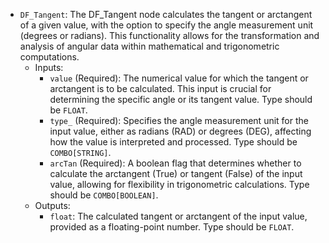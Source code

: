 - `DF_Tangent`: The DF_Tangent node calculates the tangent or arctangent of a given value, with the option to specify the angle measurement unit (degrees or radians). This functionality allows for the transformation and analysis of angular data within mathematical and trigonometric computations.
    - Inputs:
        - `value` (Required): The numerical value for which the tangent or arctangent is to be calculated. This input is crucial for determining the specific angle or its tangent value. Type should be `FLOAT`.
        - `type_` (Required): Specifies the angle measurement unit for the input value, either as radians (RAD) or degrees (DEG), affecting how the value is interpreted and processed. Type should be `COMBO[STRING]`.
        - `arcTan` (Required): A boolean flag that determines whether to calculate the arctangent (True) or tangent (False) of the input value, allowing for flexibility in trigonometric calculations. Type should be `COMBO[BOOLEAN]`.
    - Outputs:
        - `float`: The calculated tangent or arctangent of the input value, provided as a floating-point number. Type should be `FLOAT`.
